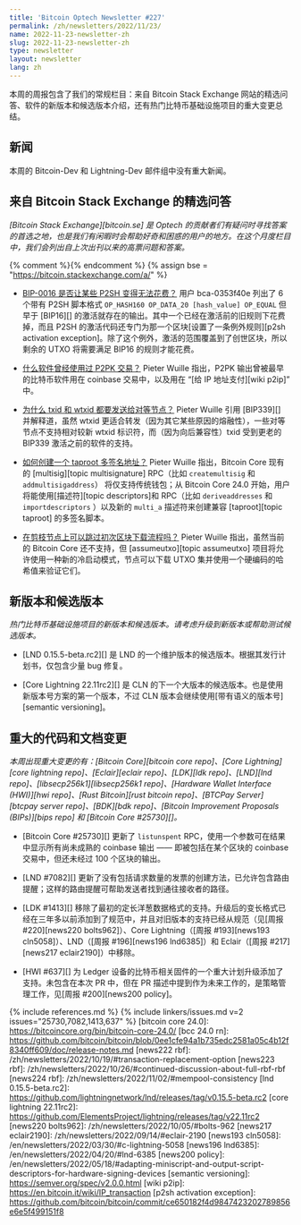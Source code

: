 ```yaml
---
title: 'Bitcoin Optech Newsletter #227'
permalink: /zh/newsletters/2022/11/23/
name: 2022-11-23-newsletter-zh
slug: 2022-11-23-newsletter-zh
type: newsletter
layout: newsletter
lang: zh
---
```


本周的周报包含了我们的常规栏目：来自 Bitcoin Stack Exchange 网站的精选问答、软件的新版本和候选版本介绍，还有热门比特币基础设施项目的重大变更总结。

## 新闻

本周的 Bitcoin-Dev 和 Lightning-Dev 邮件组中没有重大新闻。

## 来自 Bitcoin Stack Exchange 的精选问答

*[Bitcoin Stack Exchange][bitcoin.se] 是 Optech 的贡献者们有疑问时寻找答案的首选之地，也是我们有闲暇时会帮助好奇和困惑的用户的地方。在这个月度栏目中，我们会列出自上次出刊以来的高票问题和答案。*

{% comment %}<!-- https://bitcoin.stackexchange.com/search?tab=votes&q=created%3a1m..%20is%3aanswer -->{% endcomment %}
{% assign bse = "https://bitcoin.stackexchange.com/a/" %}

- [<!--did-the-p2sh-bip0016-make-some-bitcoin-unspendable-->BIP-0016 是否让某些 P2SH 变得无法花费？]({{bse}}115803) 用户 bca-0353f40e 列出了 6 个带有 P2SH 脚本格式 `OP_HASH160 OP_DATA_20 [hash_value] OP_EQUAL` 但早于 [BIP16][] 的激活就存在的输出。其中一个已经在激活前的旧规则下花费掉，而且 P2SH 的激活代码还专门为那一个区块[设置了一条例外规则][p2sh activation exception]。除了这个例外，激活的范围覆盖到了创世区块，所以剩余的 UTXO 将需要满足 BIP16 的规则才能花费。

- [<!--what-software-was-used-to-make-p2pk-transactions-->什么软件曾经使用过 P2PK 交易？]({{bse}}115962) Pieter Wuille 指出，P2PK 输出曾被最早的比特币软件用在 coinbase 交易中，以及用在 “[给 IP 地址支付][wiki p2ip]” 中。

- [<!--why-are-both-txid-and-wtxid-sent-to-peers-->为什么 txid 和 wtxid 都要发送给对等节点？]({{bse}}115907) Pieter Wuille 引用 [BIP339][] 并解释道，虽然 wtxid 更适合转发（因为其它某些原因的熔融性），一些对等节点不支持相对较新 wtxid 标识符，而（因为向后兼容性）txid 受到更老的 BIP339 激活之前的软件的支持。

- [<!--how-do-i-create-a-taproot-multisig-address-->如何创建一个 taproot 多签名地址？]({{bse}}115700) Pieter Wuille 指出，Bitcoin Core 现有的 [multisig][topic multisignature] RPC（比如 `createmultisig` 和 `addmultisigaddress`） 将仅支持传统钱包；从 Bitcoin Core 24.0 开始，用户将能使用[描述符][topic descriptors]和 RPC（比如 `deriveaddresses` 和 `importdescriptors` ）以及新的  `multi_a` 描述符来创建兼容 [taproot][topic taproot] 的多签名脚本。

- [<!--is-it-possible-to-skip-initial-block-download-ibd-on-pruned-node-->在剪枝节点上可以跳过初次区块下载流程吗？]({{bse}}116030) Pieter Wuille 指出，虽然当前的 Bitcoin Core 还不支持，但 [assumeutxo][topic assumeutxo] 项目将允许使用一种新的冷启动模式，节点可以下载 UTXO 集并使用一个硬编码的哈希值来验证它们。

## 新版本和候选版本

*热门比特币基础设施项目的新版本和候选版本。请考虑升级到新版本或帮助测试候选版本。*

- [LND 0.15.5-beta.rc2][] 是 LND 的一个维护版本的候选版本。根据其发行计划书，仅包含少量 bug 修复。

- [Core Lightning 22.11rc2][] 是 CLN 的下一个大版本的候选版本。也是使用新版本号方案的第一个版本，不过 CLN 版本会继续使用[带有语义的版本号][semantic versioning]。

## 重大的代码和文档变更

*本周出现重大变更的有：[Bitcoin Core][bitcoin core repo]、[Core Lightning][core lightning repo]、[Eclair][eclair repo]、[LDK][ldk repo]、[LND][lnd repo]、[libsecp256k1][libsecp256k1 repo]、[Hardware Wallet Interface (HWI)][hwi repo]、[Rust Bitcoin][rust bitcoin repo]、[BTCPay Server][btcpay server repo]、[BDK][bdk repo]、[Bitcoin Improvement Proposals (BIPs)][bips repo] 和 [Bitcoin Core #25730][]。*

- [Bitcoin Core #25730][] 更新了 `listunspent` RPC，使用一个参数可在结果中显示所有尚未成熟的 coinbase 输出 —— 即被包括在某个区块的 coinbase 交易中，但还未经过 100 个区块的输出。

- [LND #7082][] 更新了没有包括请求数量的发票的创建方法，已允许包含路由提醒；这样的路由提醒可帮助发送者找到通往接收者的路径。

- [LDK #1413][] 移除了最初的定长洋葱数据格式的支持。升级后的变长格式已经在三年多以前添加到了规范中，并且对旧版本的支持已经从规范（见[周报 #220][news220 bolts962]）、Core Lightning（[周报 #193][news193 cln5058]）、LND（[周报 #196][news196 lnd6385]）和 Eclair（[周报 #217][news217 eclair2190]）中移除。

- [HWI #637][] 为 Ledger 设备的比特币相关固件的一个重大计划升级添加了支持。未包含在本次 PR 中，但在 PR 描述中提到作为未来工作的，是策略管理工作，见[周报 #200][news200 policy]。

{% include references.md %}
{% include linkers/issues.md v=2 issues="25730,7082,1413,637" %}
[bitcoin core 24.0]: https://bitcoincore.org/bin/bitcoin-core-24.0/
[bcc 24.0 rn]: https://github.com/bitcoin/bitcoin/blob/0ee1cfe94a1b735edc2581a05c4b12f8340ff609/doc/release-notes.md
[news222 rbf]: /zh/newsletters/2022/10/19/#transaction-replacement-option
[news223 rbf]: /zh/newsletters/2022/10/26/#continued-discussion-about-full-rbf-rbf
[news224 rbf]: /zh/newsletters/2022/11/02/#mempool-consistency
[lnd 0.15.5-beta.rc2]: https://github.com/lightningnetwork/lnd/releases/tag/v0.15.5-beta.rc2
[core lightning 22.11rc2]: https://github.com/ElementsProject/lightning/releases/tag/v22.11rc2
[news220 bolts962]: /zh/newsletters/2022/10/05/#bolts-962
[news217 eclair2190]: /zh/newsletters/2022/09/14/#eclair-2190
[news193 cln5058]: /en/newsletters/2022/03/30/#c-lightning-5058
[news196 lnd6385]: /en/newsletters/2022/04/20/#lnd-6385
[news200 policy]: /en/newsletters/2022/05/18/#adapting-miniscript-and-output-script-descriptors-for-hardware-signing-devices
[semantic versioning]: https://semver.org/spec/v2.0.0.html
[wiki p2ip]: https://en.bitcoin.it/wiki/IP_transaction
[p2sh activation exception]: https://github.com/bitcoin/bitcoin/commit/ce650182f4d9847423202789856e6e5f499151f8
